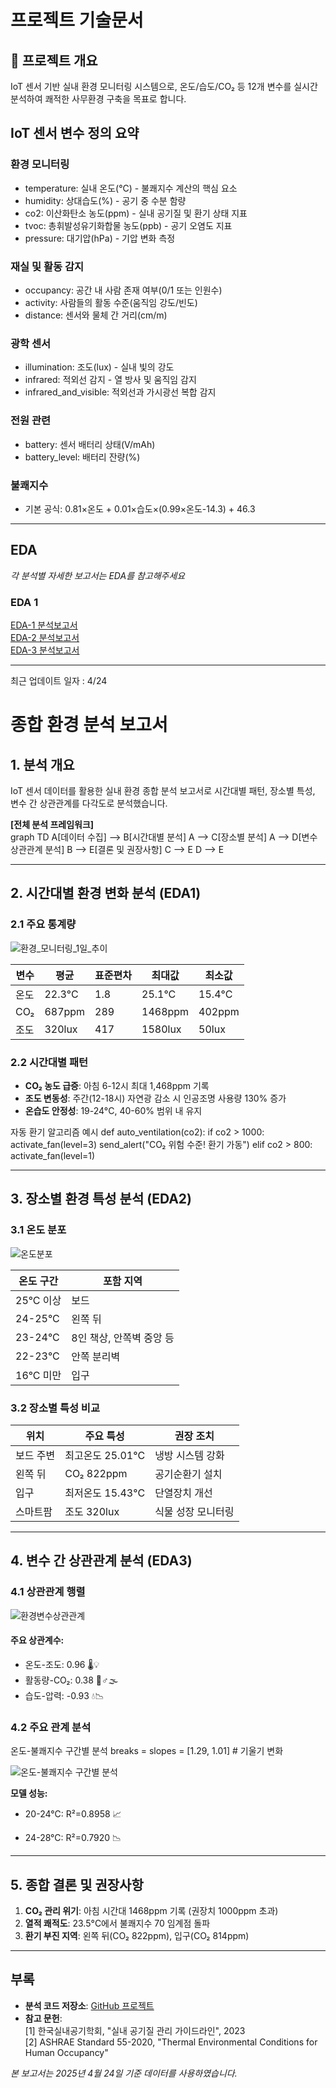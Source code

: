 # 프로젝트 기술문서

## 📌 프로젝트 개요
IoT 센서 기반 실내 환경 모니터링 시스템으로, 온도/습도/CO₂ 등 12개 변수를 실시간 분석하여 쾌적한 사무환경 구축을 목표로 합니다.

## IoT 센서 변수 정의 요약
### 환경 모니터링
- temperature: 실내 온도(°C) - 불쾌지수 계산의 핵심 요소
- humidity: 상대습도(%) - 공기 중 수분 함량
- co2: 이산화탄소 농도(ppm) - 실내 공기질 및 환기 상태 지표
- tvoc: 총휘발성유기화합물 농도(ppb) - 공기 오염도 지표
- pressure: 대기압(hPa) - 기압 변화 측정

### 재실 및 활동 감지
- occupancy: 공간 내 사람 존재 여부(0/1 또는 인원수)
- activity: 사람들의 활동 수준(움직임 강도/빈도)
- distance: 센서와 물체 간 거리(cm/m)

### 광학 센서
- illumination: 조도(lux) - 실내 빛의 강도
- infrared: 적외선 감지 - 열 방사 및 움직임 감지
- infrared_and_visible: 적외선과 가시광선 복합 감지

### 전원 관련
- battery: 센서 배터리 상태(V/mAh)
- battery_level: 배터리 잔량(%)

### 불쾌지수
- 기본 공식: 0.81×온도 + 0.01×습도×(0.99×온도-14.3) + 46.3

---

## EDA 
*각 분석별 자세한 보고서는 EDA를 참고해주세요*
### EDA 1 
[EDA-1 분석보고서](doc/EDA1_통계분석_분포_분석보고서.md)<br>
[EDA-2 분석보고서](doc/EDA2_장소별_데이터_분석보고서.md)<br>
[EDA-3 분석보고서](doc/EDA3_변수간_상관관계_분석보고서.md)



---
최근 업데이트 일자 : 4/24 
# 종합 환경 분석 보고서

## 1. 분석 개요
IoT 센서 데이터를 활용한 실내 환경 종합 분석 보고서로 시간대별 패턴, 장소별 특성, 변수 간 상관관계를 다각도로 분석했습니다.

**[전체 분석 프레임워크]**  
graph TD
A[데이터 수집] --> B[시간대별 분석]
A --> C[장소별 분석]
A --> D[변수 상관관계 분석]
B --> E[결론 및 권장사항]
C --> E
D --> E


---

## 2. 시간대별 환경 변화 분석 (EDA1)

### 2.1 주요 통계량
![환경_모니터링_1일_추이](/img/센서별_통계량.png)

| 변수 | 평균 | 표준편차 | 최대값 | 최소값 |
|------|------|---------|--------|--------|
| 온도 | 22.3°C | 1.8 | 25.1°C | 15.4°C |
| CO₂ | 687ppm | 289 | 1468ppm | 402ppm |
| 조도 | 320lux | 417 | 1580lux | 50lux |

### 2.2 시간대별 패턴
- **CO₂ 농도 급증**: 아침 6-12시 최대 1,468ppm 기록  
- **조도 변동성**: 주간(12-18시) 자연광 감소 시 인공조명 사용량 130% 증가  
- **온습도 안정성**: 19-24°C, 40-60% 범위 내 유지  

자동 환기 알고리즘 예시
def auto_ventilation(co2):
if co2 > 1000:
activate_fan(level=3)
send_alert("CO₂ 위험 수준! 환기 가동")
elif co2 > 800:
activate_fan(level=1)


---

## 3. 장소별 환경 특성 분석 (EDA2)

### 3.1 온도 분포
![온도분포](/img/location/온도_분포.png)

| 온도 구간 | 포함 지역 |
|----------|-----------|
| 25°C 이상 | 보드 |
| 24-25°C | 왼쪽 뒤 |
| 23-24°C | 8인 책상, 안쪽벽 중앙 등 |
| 22-23°C | 안쪽 분리벽 |
| 16°C 미만 | 입구 |

### 3.2 장소별 특성 비교
| 위치 | 주요 특성 | 권장 조치 |
|------|-----------|------------|
| 보드 주변 | 최고온도 25.01°C | 냉방 시스템 강화 |
| 왼쪽 뒤 | CO₂ 822ppm | 공기순환기 설치 |
| 입구 | 최저온도 15.43°C | 단열장치 개선 |
| 스마트팜 | 조도 320lux | 식물 성장 모니터링 |

---

## 4. 변수 간 상관관계 분석 (EDA3)

### 4.1 상관관계 행렬
![환경변수상관관계](/img/correlation/heatmap.png)

#### 주요 상관계수:
- 온도-조도: 0.96 🌡️💡
- 활동량-CO₂: 0.38 🏃♂️🌫️
- 습도-압력: -0.93 💧📉

### 4.2 주요 관계 분석
온도-불쾌지수 구간별 분석
breaks =
slopes = [1.29, 1.01] # 기울기 변화


![온도-불쾌지수 구간별 분석](/img/온도_불쾌지수_구간별_회귀분석.png)

**모델 성능:**
- 20-24°C: R²=0.8958 📈

- 24-28°C: R²=0.7920 📉

---

## 5. 종합 결론 및 권장사항

1. **CO₂ 관리 위기**: 아침 시간대 1468ppm 기록 (권장치 1000ppm 초과)
2. **열적 쾌적도**: 23.5°C에서 불쾌지수 70 임계점 돌파
3. **환기 부진 지역**: 왼쪽 뒤(CO₂ 822ppm), 입구(CO₂ 814ppm)

---

## 부록
- **분석 코드 저장소**: [GitHub 프로젝트](https://github.com/Pangyo-Coffee-Legends)
- **참고 문헌**:  
  [1] 한국실내공기학회, "실내 공기질 관리 가이드라인", 2023  
  [2] ASHRAE Standard 55-2020, "Thermal Environmental Conditions for Human Occupancy"

*본 보고서는 2025년 4월 24일 기준 데이터를 사용하였습니다.*